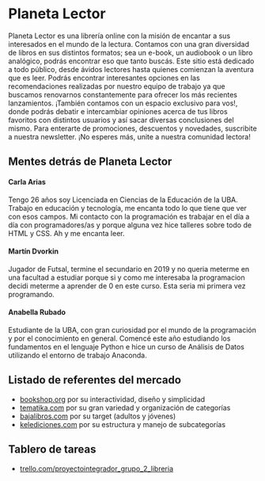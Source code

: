 # Planeta Lector

Planeta Lector es una librería online con la misión de encantar a sus interesados en el mundo de la lectura. Contamos con una gran diversidad de libros en sus distintos formatos; sea un e-book, un audiobook o un libro analógico, podrás encontrar eso que tanto buscás. 
Este sitio está dedicado a todo público, desde ávidos lectores hasta quienes comienzan la aventura que es leer. Podrás encontrar interesantes opciones en las recomendaciones realizadas por nuestro equipo de trabajo ya que buscamos renovarnos constantemente para ofrecer los más recientes lanzamientos.
¡También contamos con un espacio exclusivo para vos!, donde podrás debatir e intercambiar opiniones acerca de tus libros favoritos con distintos usuarios y así sacar diversas conclusiones del mismo. Para enterarte de promociones, descuentos y novedades, suscribite a nuestra newsletter.
¡No esperes más, unite a nuestra comunidad lectora!

## Mentes detrás de Planeta Lector

#### Carla Arias
Tengo 26 años soy Licenciada en Ciencias de la Educación de la UBA. Trabajo en educación y tecnología, me encanta todo lo que tiene que ver con esos campos. Mi contacto con la programación es trabajar en el día a día con programadores/as y porque alguna vez hice talleres sobre todo de HTML y CSS. Ah y me encanta leer. 

#### Martín Dvorkin
Jugador de Futsal, termine el secundario en 2019 y no queria meterme en una facultad a estudiar porque si y como me interesaba la programacion decidi meterme a aprender de 0 en este curso. Esta seria mi primera vez programando.

#### Anabella Rubado
Estudiante de la UBA, con gran curiosidad por el mundo de la programación y por el conocimiento en general. Comencé este año estudiando los fundamentos en el lenguaje Python e hice un curso de Análisis de Datos utilizando el entorno de trabajo Anaconda.

## Listado de referentes del mercado
 * [bookshop.org](https://bookshop.org/) por su interactividad, diseño y simplicidad
 * [tematika.com](https://www.tematika.com/) por su gran variedad y organización de categorías
 * [bajalibros.com](https://www.bajalibros.com/AR?frstPGI3R=aHR0cHM6Ly93d3cuZ29vZ2xlLmNvbS8=) por su target (adultos y jóvenes)
 * [kelediciones.com](https://www.kelediciones.com/) por su estructura y manejo de subcategorías

 ## Tablero de tareas
 * [trello.com/proyectointegrador_grupo_2_libreria](https://trello.com/b/qeZHvnY6/proyectointegrador)
